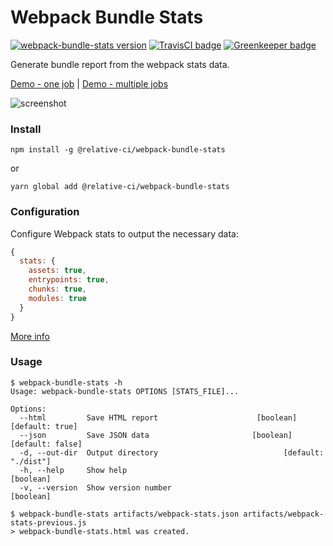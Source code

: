 # Webpack Bundle Stats

[![webpack-bundle-stats version](https://img.shields.io/npm/v/@relative-ci/webpack-bundle-stats.svg)](https://www.npmjs.com/package/@relative-ci/webpack-bundle-stats)
[![TravisCI badge](https://api.travis-ci.org/relative-ci/webpack-bundle-stats.svg?branch=master)](https://travis-ci.org/relative-ci/webpack-bundle-stats)
[![Greenkeeper badge](https://badges.greenkeeper.io/relative-ci/webpack-bundle-stats.svg)](https://greenkeeper.io/)

Generate bundle report from the webpack stats data.

[Demo - one job](https://relative-ci.com/tools/webpack-bundle-stats/demo-single-job.html) | [Demo - multiple jobs](https://relative-ci.com/tools/webpack-bundle-stats/demo-multiple-jobs.html)

![screenshot](https://www.dropbox.com/s/md4ttdf51lh7kt1/webpack-bundle-stats-screenshot.v4.jpg?raw=1)

### Install

```shell
npm install -g @relative-ci/webpack-bundle-stats
```

or

```shell
yarn global add @relative-ci/webpack-bundle-stats
```

### Configuration

Configure Webpack stats to output the necessary data:

```js
{
  stats: {
    assets: true,
    entrypoints: true,
    chunks: true,
    modules: true
  }
}
```

[More info](https://relative-ci.com/documentation/setup#1-configure-webpack)

### Usage

```shell
$ webpack-bundle-stats -h
Usage: webpack-bundle-stats OPTIONS [STATS_FILE]...

Options:
  --html         Save HTML report                      [boolean] [default: true]
  --json         Save JSON data                       [boolean] [default: false]
  -d, --out-dir  Output directory                            [default: "./dist"]
  -h, --help     Show help                                             [boolean]
  -v, --version  Show version number                                   [boolean]
```

```shell
$ webpack-bundle-stats artifacts/webpack-stats.json artifacts/webpack-stats-previous.js
> webpack-bundle-stats.html was created.
```
